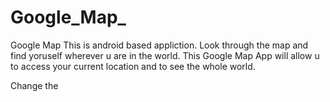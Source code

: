# Google_Map_
Google Map 
This is android based appliction.
Look through the map and find yoruself wherever u are in the world.
This Google Map App will allow u to access your current location and to see the whole world.


Change the 
